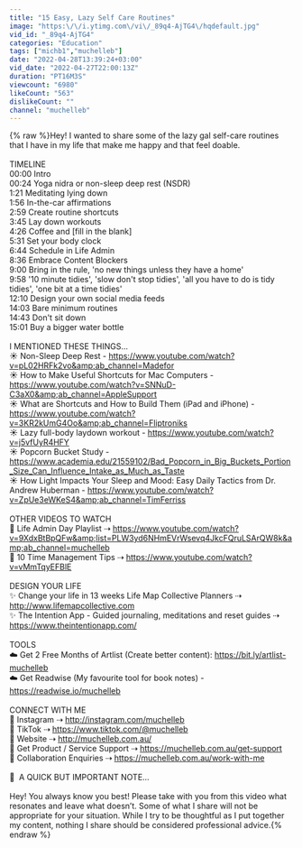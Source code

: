 ```yaml
---
title: "15 Easy, Lazy Self Care Routines"
image: "https:\/\/i.ytimg.com\/vi\/_89q4-AjTG4\/hqdefault.jpg"
vid_id: "_89q4-AjTG4"
categories: "Education"
tags: ["michb1","muchelleb"]
date: "2022-04-28T13:39:24+03:00"
vid_date: "2022-04-27T22:00:13Z"
duration: "PT16M3S"
viewcount: "6980"
likeCount: "563"
dislikeCount: ""
channel: "muchelleb"
---
```

{% raw %}Hey!  I wanted to share some of the lazy gal self-care routines that I have in my life that make me happy and that feel doable.<br /><br />TIMELINE<br />00:00 Intro<br />00:24 Yoga nidra or non-sleep deep rest (NSDR)<br />1:21 Meditating lying down<br />1:56 In-the-car affirmations<br />2:59 Create routine shortcuts<br />3:45 Lay down workouts<br />4:26 Coffee and [fill in the blank]<br />5:31 Set your body clock<br />6:44 Schedule in Life Admin<br />8:36 Embrace Content Blockers<br />9:00 Bring in the rule, 'no new things unless they have a home'<br />9:58 '10 minute tidies', 'slow don't stop tidies', 'all you have to do is tidy tidies', 'one bit at a time tidies'<br />12:10 Design your own social media feeds<br />14:03 Bare minimum routines<br />14:43 Don't sit down<br />15:01 Buy a bigger water bottle<br /><br />I MENTIONED THESE THINGS...<br />☀️ Non-Sleep Deep Rest - <a rel="nofollow" target="blank" href="https://www.youtube.com/watch?v=pL02HRFk2vo&amp;ab_channel=Madefor">https://www.youtube.com/watch?v=pL02HRFk2vo&amp;ab_channel=Madefor</a><br />☀️ How to Make Useful Shortcuts for Mac Computers - <a rel="nofollow" target="blank" href="https://www.youtube.com/watch?v=SNNuD-C3aX0&amp;ab_channel=AppleSupport">https://www.youtube.com/watch?v=SNNuD-C3aX0&amp;ab_channel=AppleSupport</a><br />☀️ What are Shortcuts and How to Build Them (iPad and iPhone) - <a rel="nofollow" target="blank" href="https://www.youtube.com/watch?v=3KR2kUmG4Oo&amp;ab_channel=Fliptroniks">https://www.youtube.com/watch?v=3KR2kUmG4Oo&amp;ab_channel=Fliptroniks</a><br />☀️ Lazy full-body laydown workout - <a rel="nofollow" target="blank" href="https://www.youtube.com/watch?v=j5vfUyR4HFY">https://www.youtube.com/watch?v=j5vfUyR4HFY</a><br />☀️ Popcorn Bucket Study - <a rel="nofollow" target="blank" href="https://www.academia.edu/21559102/Bad_Popcorn_in_Big_Buckets_Portion_Size_Can_Influence_Intake_as_Much_as_Taste">https://www.academia.edu/21559102/Bad_Popcorn_in_Big_Buckets_Portion_Size_Can_Influence_Intake_as_Much_as_Taste</a><br />☀️ How Light Impacts Your Sleep and Mood: Easy Daily Tactics from Dr. Andrew Huberman - <a rel="nofollow" target="blank" href="https://www.youtube.com/watch?v=ZpUe3eWKeS4&amp;ab_channel=TimFerriss">https://www.youtube.com/watch?v=ZpUe3eWKeS4&amp;ab_channel=TimFerriss</a><br /><br />OTHER VIDEOS TO WATCH<br />🧠 Life Admin Day Playlist ⇢ <a rel="nofollow" target="blank" href="https://www.youtube.com/watch?v=9XdxBtBpQFw&amp;list=PLW3yd6NHmEVrWsevq4JkcFQruLSArQW8k&amp;ab_channel=muchelleb">https://www.youtube.com/watch?v=9XdxBtBpQFw&amp;list=PLW3yd6NHmEVrWsevq4JkcFQruLSArQW8k&amp;ab_channel=muchelleb</a><br />🧠 10 Time Management Tips ⇢ <a rel="nofollow" target="blank" href="https://www.youtube.com/watch?v=vMmTqyEFBlE">https://www.youtube.com/watch?v=vMmTqyEFBlE</a><br /><br />DESIGN YOUR LIFE<br />✨ Change your life in 13 weeks Life Map Collective Planners ⇢ <a rel="nofollow" target="blank" href="http://www.lifemapcollective.com">http://www.lifemapcollective.com</a><br />✨ The Intention App - Guided journaling, meditations and reset guides ⇢ <a rel="nofollow" target="blank" href="https://www.theintentionapp.com/">https://www.theintentionapp.com/</a><br /><br />TOOLS <br />☁️ Get 2 Free Months of Artlist (Create better content): <a rel="nofollow" target="blank" href="https://bit.ly/artlist-muchelleb">https://bit.ly/artlist-muchelleb</a><br />☁️ Get Readwise (My favourite tool for book notes) - <a rel="nofollow" target="blank" href="https://readwise.io/muchelleb">https://readwise.io/muchelleb</a><br /><br />CONNECT WITH ME<br />🧚 Instagram ⇢ <a rel="nofollow" target="blank" href="http://instagram.com/muchelleb">http://instagram.com/muchelleb</a><br />🧚 TikTok ⇢ <a rel="nofollow" target="blank" href="https://www.tiktok.com/@muchelleb">https://www.tiktok.com/@muchelleb</a><br />🧚 Website ⇢ <a rel="nofollow" target="blank" href="http://muchelleb.com.au/">http://muchelleb.com.au/</a><br />🧚 Get Product / Service Support ⇢ <a rel="nofollow" target="blank" href="https://muchelleb.com.au/get-support">https://muchelleb.com.au/get-support</a><br />🧚 Collaboration Enquiries ⇢ <a rel="nofollow" target="blank" href="https://muchelleb.com.au/work-with-me">https://muchelleb.com.au/work-with-me</a><br /><br />💫  A QUICK BUT IMPORTANT NOTE...<br /><br />Hey! You always know you best! Please take with you from this video what resonates and leave what doesn’t. Some of what I share will not be appropriate for your situation. While I try to be thoughtful as I put together my content, nothing I share should be considered professional advice.{% endraw %}
